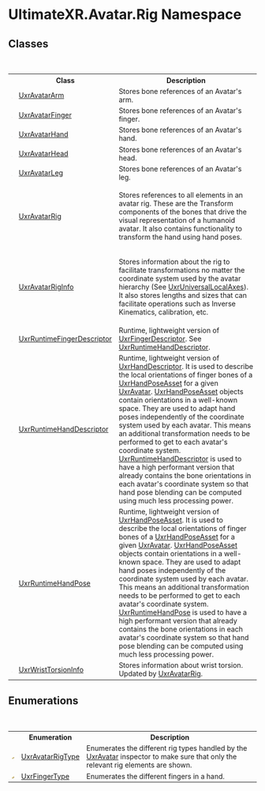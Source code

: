 # UltimateXR.Avatar.Rig Namespace

## Classes
&nbsp;<table><tr><th></th><th>Class</th><th>Description</th></tr><tr><td>![Public class](media/pubclass.gif "Public class")</td><td><a href="T_UltimateXR_Avatar_Rig_UxrAvatarArm">UxrAvatarArm</a></td><td>
Stores bone references of an Avatar's arm.</td></tr><tr><td>![Public class](media/pubclass.gif "Public class")</td><td><a href="T_UltimateXR_Avatar_Rig_UxrAvatarFinger">UxrAvatarFinger</a></td><td>
Stores bone references of an Avatar's finger.</td></tr><tr><td>![Public class](media/pubclass.gif "Public class")</td><td><a href="T_UltimateXR_Avatar_Rig_UxrAvatarHand">UxrAvatarHand</a></td><td>
Stores bone references of an Avatar's hand.</td></tr><tr><td>![Public class](media/pubclass.gif "Public class")</td><td><a href="T_UltimateXR_Avatar_Rig_UxrAvatarHead">UxrAvatarHead</a></td><td>
Stores bone references of an Avatar's head.</td></tr><tr><td>![Public class](media/pubclass.gif "Public class")</td><td><a href="T_UltimateXR_Avatar_Rig_UxrAvatarLeg">UxrAvatarLeg</a></td><td>
Stores bone references of an Avatar's leg.</td></tr><tr><td>![Public class](media/pubclass.gif "Public class")</td><td><a href="T_UltimateXR_Avatar_Rig_UxrAvatarRig">UxrAvatarRig</a></td><td>

Stores references to all elements in an avatar rig. These are the Transform components of the bones that drive the visual representation of a humanoid avatar.
 It also contains functionality to transform the hand using hand poses.</td></tr><tr><td>![Public class](media/pubclass.gif "Public class")</td><td><a href="T_UltimateXR_Avatar_Rig_UxrAvatarRigInfo">UxrAvatarRigInfo</a></td><td>

Stores information about the rig to facilitate transformations no matter the coordinate system used by the avatar hierarchy (See <a href="T_UltimateXR_Core_Math_UxrUniversalLocalAxes">UxrUniversalLocalAxes</a>).
 It also stores lengths and sizes that can facilitate operations such as Inverse Kinematics, calibration, etc.</td></tr><tr><td>![Public class](media/pubclass.gif "Public class")</td><td><a href="T_UltimateXR_Avatar_Rig_UxrRuntimeFingerDescriptor">UxrRuntimeFingerDescriptor</a></td><td>
Runtime, lightweight version of <a href="T_UltimateXR_Manipulation_HandPoses_UxrFingerDescriptor">UxrFingerDescriptor</a>. See <a href="T_UltimateXR_Avatar_Rig_UxrRuntimeHandDescriptor">UxrRuntimeHandDescriptor</a>.</td></tr><tr><td>![Public class](media/pubclass.gif "Public class")</td><td><a href="T_UltimateXR_Avatar_Rig_UxrRuntimeHandDescriptor">UxrRuntimeHandDescriptor</a></td><td>
Runtime, lightweight version of <a href="T_UltimateXR_Manipulation_HandPoses_UxrHandDescriptor">UxrHandDescriptor</a>. It is used to describe the local orientations of finger bones of a <a href="T_UltimateXR_Manipulation_HandPoses_UxrHandPoseAsset">UxrHandPoseAsset</a> for a given <a href="T_UltimateXR_Avatar_UxrAvatar">UxrAvatar</a>. <a href="T_UltimateXR_Manipulation_HandPoses_UxrHandPoseAsset">UxrHandPoseAsset</a> objects contain orientations in a well-known space. They are used to adapt hand poses independently of the coordinate system used by each avatar. This means an additional transformation needs to be performed to get to each avatar's coordinate system. <a href="T_UltimateXR_Avatar_Rig_UxrRuntimeHandDescriptor">UxrRuntimeHandDescriptor</a> is used to have a high performant version that already contains the bone orientations in each avatar's coordinate system so that hand pose blending can be computed using much less processing power.</td></tr><tr><td>![Public class](media/pubclass.gif "Public class")</td><td><a href="T_UltimateXR_Avatar_Rig_UxrRuntimeHandPose">UxrRuntimeHandPose</a></td><td>
Runtime, lightweight version of <a href="T_UltimateXR_Manipulation_HandPoses_UxrHandPoseAsset">UxrHandPoseAsset</a>. It is used to describe the local orientations of finger bones of a <a href="T_UltimateXR_Manipulation_HandPoses_UxrHandPoseAsset">UxrHandPoseAsset</a> for a given <a href="T_UltimateXR_Avatar_UxrAvatar">UxrAvatar</a>. <a href="T_UltimateXR_Manipulation_HandPoses_UxrHandPoseAsset">UxrHandPoseAsset</a> objects contain orientations in a well-known space. They are used to adapt hand poses independently of the coordinate system used by each avatar. This means an additional transformation needs to be performed to get to each avatar's coordinate system. <a href="T_UltimateXR_Avatar_Rig_UxrRuntimeHandPose">UxrRuntimeHandPose</a> is used to have a high performant version that already contains the bone orientations in each avatar's coordinate system so that hand pose blending can be computed using much less processing power.</td></tr><tr><td>![Public class](media/pubclass.gif "Public class")</td><td><a href="T_UltimateXR_Avatar_Rig_UxrWristTorsionInfo">UxrWristTorsionInfo</a></td><td>
Stores information about wrist torsion. Updated by <a href="T_UltimateXR_Avatar_Rig_UxrAvatarRig">UxrAvatarRig</a>.</td></tr></table>

## Enumerations
&nbsp;<table><tr><th></th><th>Enumeration</th><th>Description</th></tr><tr><td>![Public enumeration](media/pubenumeration.gif "Public enumeration")</td><td><a href="T_UltimateXR_Avatar_Rig_UxrAvatarRigType">UxrAvatarRigType</a></td><td>
Enumerates the different rig types handled by the <a href="T_UltimateXR_Avatar_UxrAvatar">UxrAvatar</a> inspector to make sure that only the relevant rig elements are shown.</td></tr><tr><td>![Public enumeration](media/pubenumeration.gif "Public enumeration")</td><td><a href="T_UltimateXR_Avatar_Rig_UxrFingerType">UxrFingerType</a></td><td>
Enumerates the different fingers in a hand.</td></tr></table>&nbsp;
